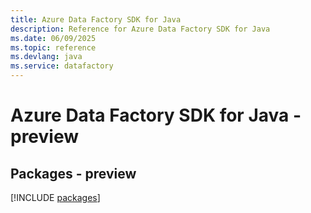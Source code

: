 ```yaml
---
title: Azure Data Factory SDK for Java
description: Reference for Azure Data Factory SDK for Java
ms.date: 06/09/2025
ms.topic: reference
ms.devlang: java
ms.service: datafactory
---
```

# Azure Data Factory SDK for Java - preview
## Packages - preview
[!INCLUDE [packages](data-factory-index.md)]